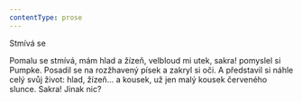 ```yaml
---
contentType: prose
---
```


Stmívá se

Pomalu se stmívá, mám hlad a žízeň, velbloud mi utek, sakra! pomyslel si Pumpke. Posadil se na rozžhavený písek a zakryl si oči. A představil si náhle celý svůj život: hlad, žízeň… a kousek, už jen malý kousek červeného slunce. Sakra! Jinak nic?
